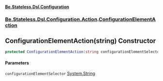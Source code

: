 #### [Be.Stateless.Dsl.Configuration](README.md 'README')
### [Be.Stateless.Dsl.Configuration.Action](Be.Stateless.Dsl.Configuration.Action.md 'Be.Stateless.Dsl.Configuration.Action').[ConfigurationElementAction](ConfigurationElementAction.md 'Be.Stateless.Dsl.Configuration.Action.ConfigurationElementAction')

## ConfigurationElementAction(string) Constructor

```csharp
protected ConfigurationElementAction(string configurationElementSelector);
```
#### Parameters

<a name='Be.Stateless.Dsl.Configuration.Action.ConfigurationElementAction.ConfigurationElementAction(string).configurationElementSelector'></a>

`configurationElementSelector` [System.String](https://docs.microsoft.com/en-us/dotnet/api/System.String 'System.String')